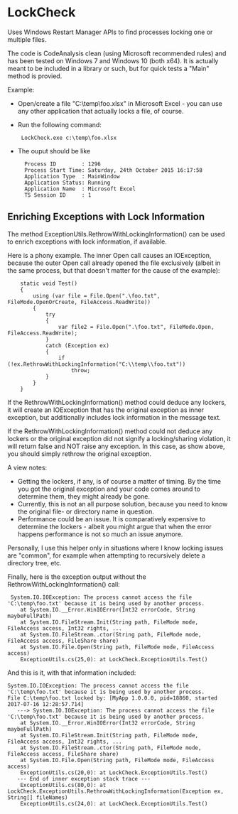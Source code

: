 # LockCheck
Uses Windows Restart Manager APIs to find processes locking one or multiple files.

The code is CodeAnalysis clean (using Microsoft recommended rules) and has been tested on Windows 7 and Windows 10 (both x64).
It is actually meant to be included in a library or such, but for quick tests a "Main" method is provied.

Example:

* Open/create a file "C:\temp\foo.xlsx" in Microsoft Excel - you can use any other application that actually locks a file, of course.
* Run the following command: 

       LockCheck.exe c:\temp\foo.xlsx
  
* The ouput should be like

        Process ID        : 1296
        Process Start Time: Saturday, 24th October 2015 16:17:58
        Application Type  : MainWindow
        Application Status: Running
        Application Name  : Microsoft Excel
        TS Session ID     : 1


## Enriching Exceptions with Lock Information ##

The method ExceptionUtils.RethrowWithLockingInformation() can be used to enrich exceptions
with lock information, if available.

Here is a phony example. The inner Open call causes an IOException, because the outer
Open call already opened the file exclusively (albeit in the same process, but that
doesn't matter for the cause of the example):

        static void Test()
        {
            using (var file = File.Open(".\foo.txt", FileMode.OpenOrCreate, FileAccess.ReadWrite))
            {
                try
                {
                    var file2 = File.Open(".\foo.txt", FileMode.Open, FileAccess.ReadWrite);
                }
                catch (Exception ex)
                {
                    if (!ex.RethrowWithLockingInformation("C:\\temp\\foo.txt"))
                        throw;
                }
            }
        }

If the RethrowWithLockingInformation() method could deduce any lockers, it will create an IOException
that has the original exception as inner exception, but additionally includes lock information in the
message text.

If the RethrowWithLockingInformation() method could not deduce any lockers or the original exception
did not signify a locking/sharing violation, it will return false and NOT raise any exception. In this
case, as show above, you should simply rethrow the original exception.

A view notes:

* Getting the lockers, if any, is of course a matter of timing. By the time you got the original exception
  and your code comes around to determine them, they might already be gone.
* Currently, this is not an all purpose solution, because you need to know the original file- or directory
  name in question.
* Performance could be an issue. It is comparatively expensive to determine the lockers - albeit you might
  argue that when the error happens performance is not so much an issue anymore.

Personally, I use this helper only in situations where I know locking issues are "common", for example
when attempting to recursively delete a directory tree, etc.

Finally, here is the exception output without the RethrowWithLockingInformation() call:

     System.IO.IOException: The process cannot access the file 'C:\temp\foo.txt' because it is being used by another process.
        at System.IO.__Error.WinIOError(Int32 errorCode, String maybeFullPath)
        at System.IO.FileStream.Init(String path, FileMode mode, FileAccess access, Int32 rights, ...
        at System.IO.FileStream..ctor(String path, FileMode mode, FileAccess access, FileShare share)
        at System.IO.File.Open(String path, FileMode mode, FileAccess access)
        ExceptionUtils.cs(25,0): at LockCheck.ExceptionUtils.Test()

And this is it, with that information included:

    System.IO.IOException: The process cannot access the file 'C:\temp\foo.txt' because it is being used by another process.
    File C:\temp\foo.txt locked by: [MyApp 1.0.0.0, pid=18860, started 2017-07-16 12:28:57.714]
       ---> System.IO.IOException: The process cannot access the file 'C:\temp\foo.txt' because it is being used by another process.
        at System.IO.__Error.WinIOError(Int32 errorCode, String maybeFullPath)
        at System.IO.FileStream.Init(String path, FileMode mode, FileAccess access, Int32 rights, ...
        at System.IO.FileStream..ctor(String path, FileMode mode, FileAccess access, FileShare share)
        at System.IO.File.Open(String path, FileMode mode, FileAccess access)
        ExceptionUtils.cs(20,0): at LockCheck.ExceptionUtils.Test()
       --- End of inner exception stack trace ---
        ExceptionUtils.cs(80,0): at LockCheck.ExceptionUtils.RethrowWithLockingInformation(Exception ex, String[] fileNames)
        ExceptionUtils.cs(24,0): at LockCheck.ExceptionUtils.Test()